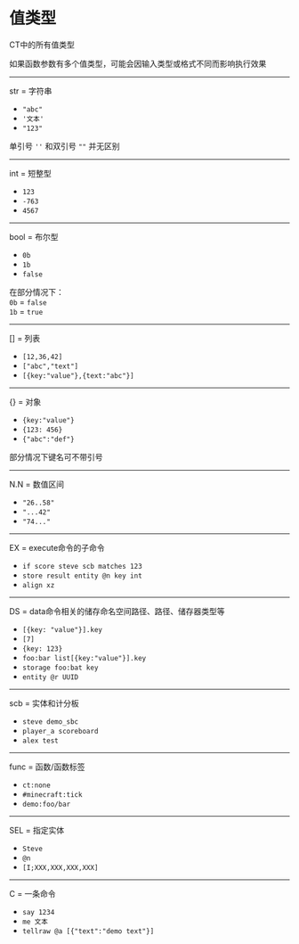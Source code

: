 # 值类型

CT中的所有值类型

如果函数参数有多个值类型，可能会因输入类型或格式不同而影响执行效果<br>

<hr>

str = 字符串

- `"abc"`
- `'文本'`
- `"123"`

单引号 `''` 和双引号 `""` 并无区别

<hr>

int = 短整型

- `123`
- `-763`
- `4567`

<hr>

bool = 布尔型

- `0b`
- `1b`
- `false`

在部分情况下：<br>
`0b` = `false`<br>
`1b` = `true`<br>

<hr>

[] = 列表

- `[12,36,42]`
- `["abc","text"]`
- `[{key:"value"},{text:"abc"}]`

<hr>

{} = 对象

- `{key:"value"}`
- `{123: 456}`
- `{"abc":"def"}`

部分情况下键名可不带引号

<hr>

N.N = 数值区间

- `"26..58"`
- `"...42"`
- `"74..."`

<hr>

EX = execute命令的子命令

- `if score steve scb matches 123`
- `store result entity @n key int`
- `align xz`

<hr>

DS = data命令相关的储存命名空间路径、路径、储存器类型等

- `[{key: "value"}].key`
- `[7]`
- `{key: 123}`
- `foo:bar list[{key:"value"}].key`
- `storage foo:bat key`
- `entity @r UUID`

<hr>

scb = 实体和计分板

- `steve demo_sbc`
- `player_a scoreboard`
- `alex test`

<hr>

func = 函数/函数标签

- `ct:none`
- `#minecraft:tick`
- `demo:foo/bar`

<hr>

SEL = 指定实体

- `Steve`
- `@n`
- `[I;XXX,XXX,XXX,XXX]`

<hr>

C = 一条命令

- `say 1234`
- `me 文本`
- `tellraw @a [{"text":"demo text"}]`